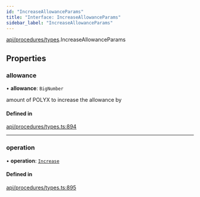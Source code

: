 ```yaml
---
id: "IncreaseAllowanceParams"
title: "Interface: IncreaseAllowanceParams"
sidebar_label: "IncreaseAllowanceParams"
---
```


[api/procedures/types](../../../../../modules/API/Procedures/Types/Types.md).IncreaseAllowanceParams

## Properties

### allowance

• **allowance**: `BigNumber`

amount of POLYX to increase the allowance by

#### Defined in

[api/procedures/types.ts:894](https://github.com/PolymeshAssociation/polymesh-sdk/blob/acc2284c/src/api/procedures/types.ts#L894)

___

### operation

• **operation**: [`Increase`](../../../../../enums/API/Procedures/Types/AllowanceOperation/AllowanceOperation.md#increase)

#### Defined in

[api/procedures/types.ts:895](https://github.com/PolymeshAssociation/polymesh-sdk/blob/acc2284c/src/api/procedures/types.ts#L895)
